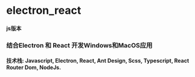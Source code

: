 # electron_react
#### js版本
### 结合Electron 和 React 开发Windows和MacOS应用
#### 技术栈: Javascript, Electron, React, Ant Design, Scss, Typescript, React Router Dom, NodeJs.